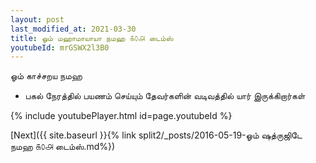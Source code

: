 ```yaml
---
layout: post
last_modified_at: 2021-03-30
title: ஓம் மஹாமாயாயா நமஹ ௧௦௮ டைம்ஸ்
youtubeId: mrGSWX2l3B0
---
```

 
 
 ஓம் காச்சறய நமஹ  
 
 -  பகல் நேரத்தில் பயணம் செய்யும் தேவர்களின் வடிவத்தில் யார் இருக்கிறார்கள் 
 
  
 
  
 
 
 
 
 
 


{% include youtubePlayer.html id=page.youtubeId %}
 
[Next]({{ site.baseurl }}{% link  split2/_posts/2016-05-19-ஓம் ஷத்ருஜிடே நமஹ ௧௦௮ டைம்ஸ்.md%})
 
